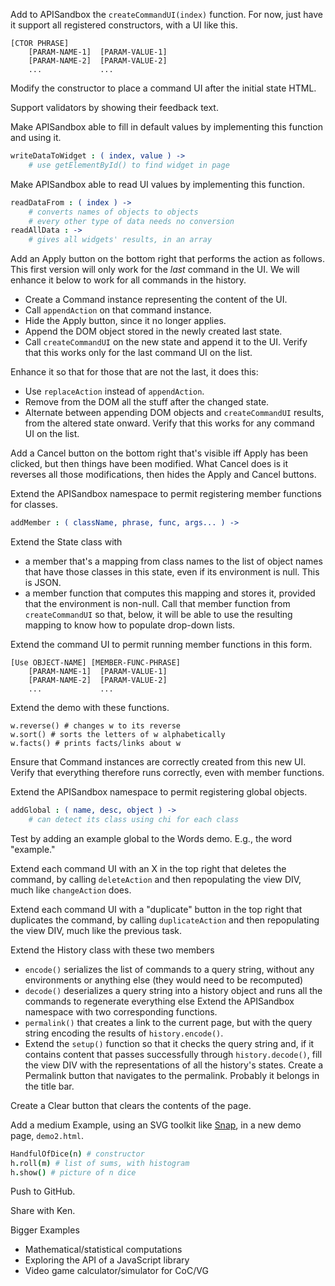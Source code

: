 
Add to APISandbox the `createCommandUI(index)` function.  For now, just have
it support all registered constructors, with a UI like this.
```
[CTOR PHRASE]
    [PARAM-NAME-1]  [PARAM-VALUE-1]
    [PARAM-NAME-2]  [PARAM-VALUE-2]
    ...             ...
```

Modify the constructor to place a command UI after the initial state HTML.

Support validators by showing their feedback text.

Make APISandbox able to fill in default values by implementing this function
and using it.
```coffee
writeDataToWidget : ( index, value ) ->
    # use getElementById() to find widget in page
```

Make APISandbox able to read UI values by implementing this function.
```coffee
readDataFrom : ( index ) ->
    # converts names of objects to objects
    # every other type of data needs no conversion
readAllData : ->
    # gives all widgets' results, in an array
```

Add an Apply button on the bottom right that performs the action as follows.
This first version will only work for the *last* command in the UI.  We will
enhance it below to work for all commands in the history.
 * Create a Command instance representing the content of the UI.
 * Call `appendAction` on that command instance.
 * Hide the Apply button, since it no longer applies.
 * Append the DOM object stored in the newly created last state.
 * Call `createCommandUI` on the new state and append it to the UI.
Verify that this works only for the last command UI on the list.

Enhance it so that for those that are not the last, it does this:
 * Use `replaceAction` instead of `appendAction`.
 * Remove from the DOM all the stuff after the changed state.
 * Alternate between appending DOM objects and `createCommandUI` results,
   from the altered state onward.
Verify that this works for any command UI on the list.

Add a Cancel button on the bottom right that's visible iff Apply has been
clicked, but then things have been modified.  What Cancel does is it
reverses all those modifications, then hides the Apply and Cancel buttons.

Extend the APISandbox namespace to permit registering member functions for
classes.
```coffee
addMember : ( className, phrase, func, args... ) ->
```

Extend the State class with
 * a member that's a mapping from class names to the list of object names
   that have those classes in this state, even if its environment is null.
   This is JSON.
 * a member function that computes this mapping and stores it, provided that
   the environment is non-null.
Call that member function from `createCommandUI` so that, below, it will be
able to use the resulting mapping to know how to populate drop-down lists.

Extend the command UI to permit running member functions in this form.
```
[Use OBJECT-NAME] [MEMBER-FUNC-PHRASE]
    [PARAM-NAME-1]  [PARAM-VALUE-1]
    [PARAM-NAME-2]  [PARAM-VALUE-2]
    ...             ...
```

Extend the demo with these functions.
```
w.reverse() # changes w to its reverse
w.sort() # sorts the letters of w alphabetically
w.facts() # prints facts/links about w
```

Ensure that Command instances are correctly created from this new UI.
Verify that everything therefore runs correctly, even with member functions.

Extend the APISandbox namespace to permit registering global objects.
```coffee
addGlobal : ( name, desc, object ) ->
    # can detect its class using chi for each class
```
Test by adding an example global to the Words demo.  E.g., the word
"example."

Extend each command UI with an X in the top right that deletes the command,
by calling `deleteAction` and then repopulating the view DIV, much like
`changeAction` does.

Extend each command UI with a "duplicate" button in the top right that
duplicates the command, by calling `duplicateAction` and then repopulating
the view DIV, much like the previous task.

Extend the History class with these two members
 * `encode()` serializes the list of commands to a query string, without any
   environments or anything else (they would need to be recomputed)
 * `decode()` deserializes a query string into a history object and runs all
   the commands to regenerate everything else
Extend the APISandbox namespace with two corresponding functions.
 * `permalink()` that creates a link to the current page, but with the query
   string encoding the results of `history.encode()`.
 * Extend the `setup()` function so that it checks the query string and, if
   it contains content that passes successfully through `history.decode()`,
   fill the view DIV with the representations of all the history's states.
Create a Permalink button that navigates to the permalink.  Probably it
belongs in the title bar.

Create a Clear button that clears the contents of the page.

Add a medium Example, using an SVG toolkit like [Snap](http://snapsvg.io),
in a new demo page, `demo2.html`.
```coffee
HandfulOfDice(n) # constructor
h.roll(m) # list of sums, with histogram
h.show() # picture of n dice
```

Push to GitHub.

Share with Ken.

Bigger Examples
 * Mathematical/statistical computations
 * Exploring the API of a JavaScript library
 * Video game calculator/simulator for CoC/VG
